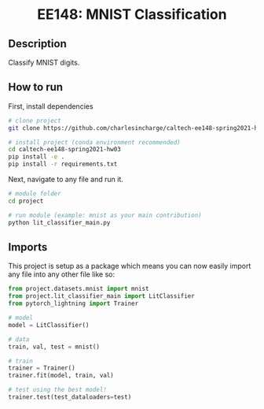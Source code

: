 <div align="center">    
 
# EE148: MNIST Classification  

</div>
 
## Description   
Classify MNIST digits.

## How to run   
First, install dependencies  
```bash
# clone project   
git clone https://github.com/charlesincharge/caltech-ee148-spring2021-hw03

# install project (conda environment recommended) 
cd caltech-ee148-spring2021-hw03
pip install -e .   
pip install -r requirements.txt
 ```   
 Next, navigate to any file and run it.   
 ```bash
# module folder
cd project

# run module (example: mnist as your main contribution)   
python lit_classifier_main.py    
```

## Imports
This project is setup as a package which means you can now easily import any file into any other file like so:
```python
from project.datasets.mnist import mnist
from project.lit_classifier_main import LitClassifier
from pytorch_lightning import Trainer

# model
model = LitClassifier()

# data
train, val, test = mnist()

# train
trainer = Trainer()
trainer.fit(model, train, val)

# test using the best model!
trainer.test(test_dataloaders=test)
```
